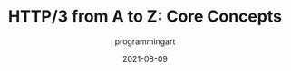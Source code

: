 ---
author: programmingart
date: 2021-08-09
eleventyExcludeFromCollections: true
layout: post.njk
publisher: smashingmag
tags:
  - http
  - concepts
target_url: https://www.smashingmagazine.com/2021/08/http3-core-concepts-part1/
title: "HTTP/3 from A to Z: Core Concepts"
---